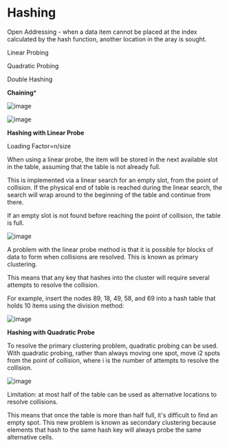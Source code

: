 
Hashing 
=====

Open Addressing - when a data item cannot be placed at the index calculated by the hash function, another location in the aray is sought.


Linear Probing

Quadratic Probing

Double Hashing

**Chaining***


![image](https://user-images.githubusercontent.com/4705770/159197064-c4605def-cfbe-41e1-bac4-fafc55d824fb.png)



![image](https://user-images.githubusercontent.com/4705770/159197182-6727a973-d246-4924-a927-f3facbe58a1e.png)

**Hashing with Linear Probe**

Loading Factor=n/size



When using a linear probe, the item will be stored in the next available slot in the table, assuming that the table is not already full.

This is implemented via a linear search for an empty slot, from the point of collision. If the physical end of table is reached during the linear search, the search will wrap around to the beginning of the table and continue from there.

If an empty slot is not found before reaching the point of collision, the table is full.


![image](https://user-images.githubusercontent.com/4705770/159196797-bd1810ca-af9d-457c-a7a3-fcc1ef8e27b2.png)


A problem with the linear probe method is that it is possible for blocks of data to form when collisions are resolved. This is known as primary clustering.

This means that any key that hashes into the cluster will require several attempts to resolve the collision.

For example, insert the nodes 89, 18, 49, 58, and 69 into a hash table that holds 10 items using the division method:

![image](https://user-images.githubusercontent.com/4705770/159196766-fe042ce2-a494-4266-a9f9-0fc33f48ab4d.png)



**Hashing with Quadratic Probe**

To resolve the primary clustering problem, quadratic probing can be used. With quadratic probing, rather than always moving one spot, move i2 spots from the point of collision, where i is the number of attempts to resolve the collision.



![image](https://user-images.githubusercontent.com/4705770/159196708-97d24682-239a-43be-ab1a-9d4cd20a32f9.png)


Limitation: at most half of the table can be used as alternative locations to resolve collisions.

This means that once the table is more than half full, it's difficult to find an empty spot. This new problem is known as secondary clustering because elements that hash to the same hash key will always probe the same alternative cells.



